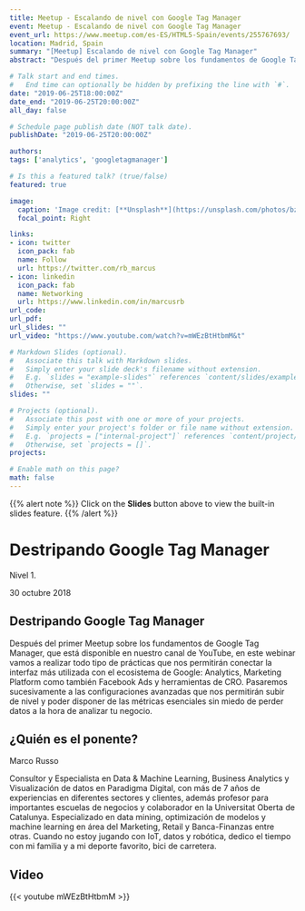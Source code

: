 ```yaml
---
title: Meetup - Escalando de nivel con Google Tag Manager
event: Meetup - Escalando de nivel con Google Tag Manager
event_url: https://www.meetup.com/es-ES/HTML5-Spain/events/255767693/
location: Madrid, Spain
summary: "[Meetup] Escalando de nivel con Google Tag Manager"
abstract: "Después del primer Meetup sobre los fundamentos de Google Tag Manager, que está disponible en nuestro canal de YouTube, en este webinar vamos a realizar todo tipo de prácticas que nos permitirán conectar la interfaz más utilizada con el ecosistema de Google: Analytics, Marketing Platform como también Facebook Ads y herramientas de CRO. Pasaremos sucesivamente a las configuraciones avanzadas que nos permitirán subir de nivel y poder disponer de las métricas esenciales sin miedo de perder datos a la hora de analizar tu negocio."

# Talk start and end times.
#   End time can optionally be hidden by prefixing the line with `#`.
date: "2019-06-25T18:00:00Z"
date_end: "2019-06-25T20:00:00Z"
all_day: false

# Schedule page publish date (NOT talk date).
publishDate: "2019-06-25T20:00:00Z"

authors:
tags: ['analytics', 'googletagmanager']

# Is this a featured talk? (true/false)
featured: true

image:
  caption: 'Image credit: [**Unsplash**](https://unsplash.com/photos/bzdhc5b3Bxs)'
  focal_point: Right

links:
- icon: twitter
  icon_pack: fab
  name: Follow
  url: https://twitter.com/rb_marcus
- icon: linkedin
  icon_pack: fab
  name: Networking
  url: https://www.linkedin.com/in/marcusrb
url_code: 
url_pdf: 
url_slides: ""
url_video: "https://www.youtube.com/watch?v=mWEzBtHtbmM&t"

# Markdown Slides (optional).
#   Associate this talk with Markdown slides.
#   Simply enter your slide deck's filename without extension.
#   E.g. `slides = "example-slides"` references `content/slides/example-slides.md`.
#   Otherwise, set `slides = ""`.
slides: ""

# Projects (optional).
#   Associate this post with one or more of your projects.
#   Simply enter your project's folder or file name without extension.
#   E.g. `projects = ["internal-project"]` references `content/project/deep-learning/index.md`.
#   Otherwise, set `projects = []`.
projects:

# Enable math on this page?
math: false
---
```


{{% alert note %}}
Click on the **Slides** button above to view the built-in slides feature.
{{% /alert %}}

# Destripando Google Tag Manager

Nivel 1.

30 octubre 2018

 



## Destripando Google Tag Manager

Después del primer Meetup sobre los fundamentos de Google Tag Manager, que está disponible en nuestro canal de YouTube, en este webinar vamos a realizar todo tipo de prácticas que nos permitirán conectar la interfaz más utilizada con el ecosistema de Google: Analytics, Marketing Platform como también Facebook Ads y herramientas de CRO. Pasaremos sucesivamente a las configuraciones avanzadas que nos permitirán subir de nivel y poder disponer de las métricas esenciales sin miedo de perder datos a la hora de analizar tu negocio.

## ¿Quién es el ponente?


Marco Russo

Consultor y Especialista en Data & Machine Learning, Business Analytics y Visualización de datos en Paradigma Digital, con más de 7 años de experiencias en diferentes sectores y clientes, además profesor para importantes escuelas de negocios y colaborador en la Universitat Oberta de Catalunya. Especializado en data mining, optimización de modelos y machine learning en área del Marketing, Retail y Banca-Finanzas entre otras. Cuando no estoy jugando con IoT, datos y robótica, dedico el tiempo con mi familia y a mi deporte favorito, bici de carretera.

## Video

{{< youtube mWEzBtHtbmM >}}